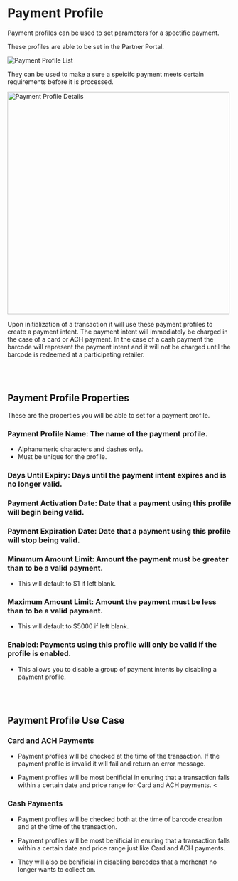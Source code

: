 # **Payment Profile**

Payment profiles can be used to set parameters for a spectific payment.

These profiles are able to be set in the Partner Portal.

![Payment Profile List](https://books-ui-assets.s3.amazonaws.com/payment-profile-list.png)

They can be used to make a sure a speicifc payment meets certain requirements before it is processed.

<img src="https://books-ui-assets.s3.amazonaws.com/payment-profile-details.png" alt="Payment Profile Details" width="500"/>

Upon initialization of a transaction it will use these payment profiles to create a payment intent. The payment intent will immediately be charged in the case of a card or ACH payment. In the case of a cash payment the barcode will represent the payment intent and it will not be charged until the barcode is redeemed at a participating retailer.

<br/>
<br/>

## **Payment Profile Properties**

These are the properties you will be able to set for a payment profile.

### **Payment Profile Name**: The name of the payment profile.
* Alphanumeric characters and dashes only.
* Must be unique for the profile.

### **Days Until Expiry**: Days until the payment intent expires and is no longer valid.

### **Payment Activation Date**: Date that a payment using this profile will begin being valid.

### **Payment Expiration Date**: Date that a payment using this profile will stop being valid.

### **Minumum Amount Limit**: Amount the payment must be greater than to be a valid payment.
* This will default to $1 if left blank.

### **Maximum Amount Limit**: Amount the payment must be less than to be a valid payment.
* This will default to $5000 if left blank.

### **Enabled**: Payments using this profile will only be valid if the profile is enabled.
* This allows you to disable a group of payment intents by disabling a payment profile.
<br/>
<br/>

## **Payment Profile Use Case**

### Card and ACH Payments

* Payment profiles will be checked at the time of the transaction. If the payment profile is invalid it will fail and return an error message.

* Payment profiles will be most benificial in enuring that a transaction falls within a certain date and price range for Card and ACH payments. <
### Cash Payments

* Payment profiles will be checked both at the time of barcode creation and at the time of the transaction.

* Payment profiles will be most benificial in enuring that a transaction falls within a certain date and price range just like Card and ACH payments. 

* They will also be benificial in disabling barcodes that a merhcnat no longer wants to collect on.